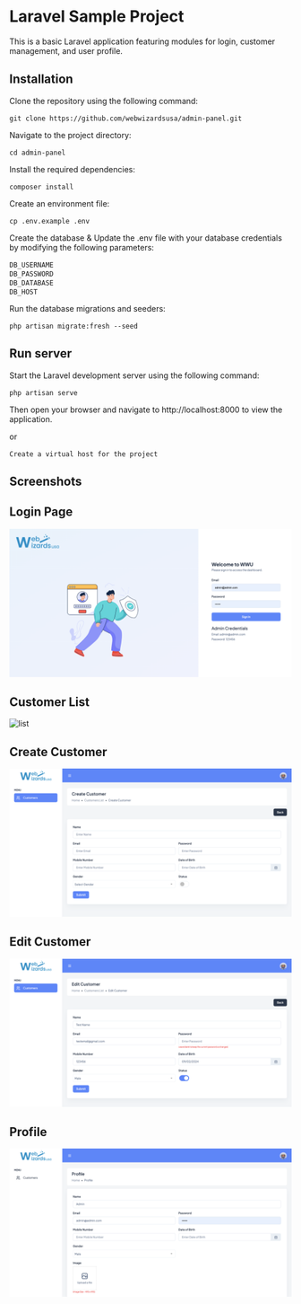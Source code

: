 # Laravel Sample Project

This is a basic Laravel application featuring modules for login, customer management, and user profile.

## Installation

Clone the repository using the following command:
```
git clone https://github.com/webwizardsusa/admin-panel.git
```

Navigate to the project directory:
```
cd admin-panel
```

Install the required dependencies:
```
composer install
```

Create an environment file:
```
cp .env.example .env
```

Create the database & Update the .env file with your database credentials by modifying the following parameters:
```
DB_USERNAME
DB_PASSWORD
DB_DATABASE
DB_HOST
```

Run the database migrations and seeders:
```
php artisan migrate:fresh --seed
```

## Run server

Start the Laravel development server using the following command:
```
php artisan serve
```
Then open your browser and navigate to http://localhost:8000 to view the application.

or

```
Create a virtual host for the project
```

## Screenshots

## Login Page
![login](public/readme/login.png)

## Customer List
![list](public/readme/customerlist.png)

## Create Customer
![create](public/readme/createcustomer.png)

## Edit Customer
![edit](public/readme/editcustomer.png)

## Profile
![profile](public/readme/profile.png)